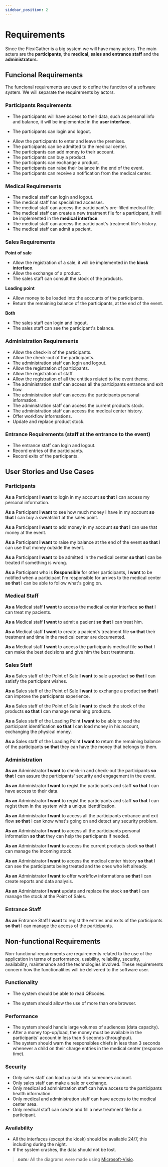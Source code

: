 ```yaml
---
sidebar_position: 2
---
```


# Requirements

Since the FlexiGather is a big system we will have many actors. The main acters are the **participants**, the **medical, sales and entrance staff** and the **administrators**.

## Funcional Requirements

The funcional requirements are used to define the function of a software system.
We will separate the requirements by actors.

### Participants Requirements

- The participants will have access to their data, such as personal info and balance, it will be implemented in the **user interface**.
<!-- history of entries and exists and purchases - CHECK HERE-->
- The participants can login and logout.
<!-- - The entries and exits are recorded, as well as the check-in and check-out. -->
- Allow the participants to enter and leave the premises.
- The participants can be admitted to the medical center.
- The participants can add money to their account.
- The participants can buy a product.
- The participants can exchange a product.
- The participants can raise their balance in the end of the event.
- The participants can receive a notification from the medical center.

### Medical Requirements

- The medical staff can login and logout.
- The medical staff has specialized accesses.
- The medical staff can access the participant's pre-filled medical file.
- The medical staff can create a new treatment file for a participant, it will be implemented in the **medical interface**.
- The medical staff can access the participant's treatment file's history.
- The medical staff can admit a pacient.

### Sales Requirements

**Point of sale**
- Allow the registration of a sale, it will be implemented in the **kiosk interface**.
- Allow the exchange of a product.
- The sales staff can consult the stock of the products.

**Loading point**
- Allow money to be loaded into the accounts of the participants.
- Return the remaining balance of the participants, at the end of the event.

**Both**
- The sales staff can login and logout.
- The sales staff can see the participant's balance.

### Administration Requirements

- Allow the check-in of the participants.
- Allow the check-out of the participants.
- The administration staff can login and logout.
- Allow the registration of participants.
- Allow the registration of staff.
- Allow the registration of all the entities related to the event theme.
- The administration staff can access all the participants entrance and exit flow.
- The administration staff can access the participants personal information.
- The administration staff can access the current products stock.
- The administration staff can access the medical center history.
- Offer workflow informations.
- Update and replace product stock.

### Entrance Requirements (staff at the entrance to the event)

- The entrance staff can login and logout.
- Record entries of the participants.
- Record exits of the participants.

## User Stories and Use Cases

### Participants

**As a** Participant **I want** to login in my account **so that** I can access my personal information.

**As a** Participant **I want** to see how much money I have in my account **so that** I can buy a sweatshirt at the sales point.

**As a** Participant **I want** to add money in my account **so that** I can use that money at the event.

**As a** Participant **I want** to raise my balance at the end of the event **so that** I can use that money outside the event.

**As a** Participant **I want** to be admitted in the medical center **so that** I can be treated if something is wrong.

**As a** Participant who is **Responsible** for other participants, **I want** to be notified when a participant I'm responsible for arrives to the medical center **so that** I can be able to follow what's going on.

<!-- ![alt text](img/usecase_participants.png) -->

### Medical Staff

**As a** Medical staff **I want** to access the medical center interface **so that** I can treat my pacients.

**As a** Medical staff **I want** to admit a pacient **so that** I can treat him.

**As a** Medical staff **I want** to create a pacient's treatment file **so that** their treatment and time in the medical center are documented.

**As a** Medical staff **I want** to access the participants medical file **so that** I can make the best decisions and give him the best treatments.

<!-- ![alt text](img/usecase_medicalstaff.png) -->

### Sales Staff

**As a** Sales staff of the Point of Sale **I want** to sale a product **so that** I can satisfy the participant wishes.

**As a** Sales staff of the Point of Sale **I want** to exchange a product **so that** I can improve the participants experience.

**As a** Sales staff of the Point of Sale **I want** to check the stock of the products **so that** I can manage remaining products.

**As a** Sales staff of the Loading Point **I want** to be able to read the participant identification **so that** I can load money in his account, exchanging the physical money.

**As a** Sales staff of the Loading Point **I want** to return the remaining balance of the participants **so that** they can have the money that belongs to them.

<!-- ![alt text](img/usecase_salesstaff.png) -->

### Administration

**As an** Administrator **I want** to check-in and check-out the participants **so that** I can assure the participants' security and engagement in the event.

**As an** Administrator **I want** to regist the participants and staff **so that** I can have access to their data.

**As an** Administrator **I want** to regist the participants and staff **so that** I can regist them in the system with a unique identification.

**As an** Administrator **I want** to access all the participants entrance and exit flow **so that** I can know what's going on and detect any security problem.

**As an** Administrator **I want** to access all the participants personal information **so that** they can help the participants if needed.

**As an** Administrator **I want** to access the current products stock **so that** I can manage the incoming stock.

**As an** Administrator **I want** to access the medical center history **so that** I can see the participants being treated and the ones who left already.

**As an** Administrator **I want** to offer workflow informations **so that** I can create reports and data analysis.

**As an** Administrator **I want** update and replace the stock **so that** I can manage the stock at the Point of Sales.

### Entrance Staff

**As an** Entrance Staff **I want** to regist the entries and exits of the participants **so that** I can manage the access of the participants.


<!-- ![alt text](img/usecase_administration.png) -->

## Non-functional Requirements

Non-functional requirements are requirements related to the use of the application in terms of performance, usability, reliability, security, availability, maintenance and the technologies involved. These requirements concern how the functionalities will be delivered to the software user.

### Functionality

- The system should be able to read QRcodes.
<!-- (nfc bracelets) -->
- The system should allow the use of more than one browser.

### Performance

- The system should handle large volumes of audiences (data capacity).
- After a money top-up/load, the money must be available in the participants' account in less than 5 seconds (throughput).
- The system should warn the responsibles chiefs in less than 3 seconds whenever a child on their charge entries in the medical center (response time).

### Security

- Only sales staff can load up cash into someones account.
- Only sales staff can make a sale or exchange.
- Only medical ad administration staff can have access to the participants health information.
- Only medical and administration staff can have access to the medical center area.
- Only medical staff can create and fill a new treatment file for a participant.

### Availability

- All the interfaces (except the kiosk) should be available 24/7, this including during the night.
- If the system crashes, the data should not be lost.
<!-- - If the system crashes, it should be able to recover the data in less than 5 minutes. -->

> **_note:_**  All the diagrams were made using [Microsoft-Visio](https://www.microsoft365.com/launch/visio).
<!-- r -->